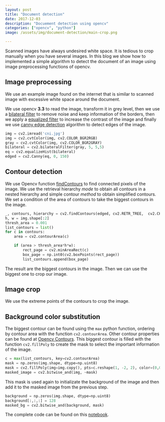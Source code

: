 ```yaml
---
layout: post
title: "Document detection"
date: 2017-12-03
description: "Docuement detection using opencv"
categories: ["opencv", "python"]
image: /assets/img/document-detection/main-crop.png

---
```


Scanned images have always undesired white space. It is tedious to crop manually when you have several images. In this blog we show how to implemented a simple algorithm to detect the document of an image using image preprocessing functions of opencv. 

## Image preprocessing

We use an example image found on the internet that is similar to scanned image with excessive white space around the document.

<amp-img src="/assets/img/document-detection/cni.jpg" alt="Identity docuement" height="300" width="300" layout='intrinsic'></amp-img>

We use opencv **3.3** to read the image, transform it in grey level, then we
use a [bilateral
filter](http://opencvexamples.blogspot.com/2013/10/applying-bilateral-filter.html)
to remove noise and keep information of the borders, then we apply a [equalized
filter](http://opencv-python-tutroals.readthedocs.io/en/latest/py_tutorials/py_imgproc/py_histograms/py_histogram_equalization/py_histogram_equalization.html)
to increase the contrast of the image and finally we use [canny edge
detection](https://docs.opencv.org/3.1.0/da/d22/tutorial_py_canny.html)
algorithm to detect edges of the image.

```python
img = cv2.imread('cni.jpg')
img = cv2.cvtColor(img, cv2.COLOR_BGR2RGB)
gray = cv2.cvtColor(img, cv2.COLOR_BGR2GRAY)
bilateral = cv2.bilateralFilter(gray, 5, 5,5)
eq = cv2.equalizeHist(bilateral)
edged = cv2.Canny(eq, 0, 150)
```

<amp-img src="/assets/img/document-detection/edged.png" alt="Edge detection" height="100" width="300" layout="responsive"></amp-img>

## Contour detection

We use Opencv function
[findContours](https://docs.opencv.org/3.1.0/d4/d73/tutorial_py_contours_begin.html)
to find connected pixels of the image. We use the retrieval hierarchy _mode_ to
obtain all contours in a nested hierarchy and simple contour _method_ to obtain
simplified contours. We set a condition of the area of contours to take the
biggest contours in the image.

```python
_, contours, hierarchy = cv2.findContours(edged, cv2.RETR_TREE,  cv2.CHAIN_APPROX_SIMPLE)
h, w = img.shape[:2]
thresh_area = 0.001
list_contours = list()
for c in contours:
    area = cv2.contourArea(c)

    if (area > thresh_area*h*w): 
        rect_page = cv2.minAreaRect(c)
        box_page = np.int0(cv2.boxPoints(rect_page))
        list_contours.append(box_page)
```

The result are the biggest contours in the image. Then we can use the biggest one to crop our image.

<amp-img src="/assets/img/document-detection/contours.png" alt="Contours of the image" height="300" width="300" layout='intrinsic'></amp-img>

## Image crop

We use the extreme points of the contours to crop the image.

<amp-img src="/assets/img/document-detection/crop_image.png" alt="Cropped image" height="200" width="300" layout='intrinsic'></amp-img>

## Background color substitution

The biggest contour can be found using the `max` python function, ordering by 
contour area with the function `cv2.contourArea`. Other contour properties can 
be found at [Opencv 
Contours](https://docs.opencv.org/3.1.0/d1/d32/tutorial_py_contour_properties.html).
This biggest contour is filled with the function `cv2.fillPoly` to create the 
mask to select the important information of the image.

```python
c = max(list_contours, key=cv2.contourArea)
mask = np.zeros(img.shape, dtype=np.uint8)
mask = cv2.fillPoly(img=img.copy(), pts=c.reshape(1, -2, 2), color=(0,0,0))
masked_image = cv2.bitwise_and(img, ~mask)
```

This mask is used again to initializate the background of the image and then 
add it to the masked image from the previous step.

```python
background = np.zeros(img.shape, dtype=np.uint8)
background[:,:,:] = 128
masked_bg = cv2.bitwise_and(background, mask)
```

<amp-img src="/assets/img/document-detection/masked.png" alt="Masked image" height="100" width="300" layout="responsive"></amp-img>


The complete code can be found on this 
[notebook](https://nbviewer.jupyter.org/url/cristianpb.github.io/assets/img/document-detection/DocuementDetection.ipynb).
